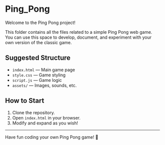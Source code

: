 # Ping_Pong

Welcome to the Ping Pong project!

This folder contains all the files related to a simple Ping Pong web game.  
You can use this space to develop, document, and experiment with your own version of the classic game.

## Suggested Structure

- `index.html` — Main game page
- `style.css` — Game styling
- `script.js` — Game logic
- `assets/` — Images, sounds, etc.

## How to Start

1. Clone the repository.
2. Open `index.html` in your browser.
3. Modify and expand as you wish!

---

Have fun coding your own Ping Pong game! 🏓
